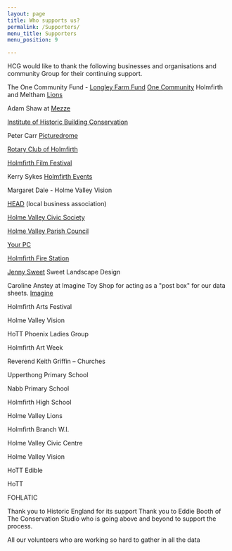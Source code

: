 ```yaml
---
layout: page
title: Who supports us?
permalink: /Supporters/
menu_title: Supporters
menu_position: 9

---
```

HCG would like to thank the following businesses and organisations and community Group for their continuing support.

The One Community Fund - [Longley Farm Fund](http://www.one-community.org.uk/looking-for-funding/longley-farm-fund.php)
[One Community](http://www.one-community.org.uk/)
Holmfirth and Meltham [Lions](http://lions105c.org.uk/holmfirth/)

Adam Shaw at [Mezze](http://www.mezze-bar-restaurant.co.uk)

[Institute of Historic Building Conservation](http://www.ihbc.org.uk)

Peter Carr [Picturedrome](http://www.picturedrome.net)

[Rotary Club of Holmfirth](https://www.rotary-ribi.org/clubs/homepage.php?ClubID=207)

[Holmfirth Film Festival](http://holmfirthfilmfestival.org)

Kerry Sykes
[Holmfirth Events](http://www.holmfirthevents.co.uk)

Margaret Dale - 
Holme Valley Vision

[HEAD](http://holmfirthhead.co.uk/)  (local business association)

[Holme Valley Civic Society](http://www.holmfirthevents.co.uk/organizer/holme-valley-civic-society)

[Holme Valley Parish Council](http://www.holmevalleyparishcouncil.gov.uk)

[Your PC](http://holmfirthpcrepairs.co.uk/)

[Holmfirth Fire Station](http://www.westyorksfire.gov.uk/stations/holmfirth/)

[Jenny Sweet](https://www.sweetlandscapedesign.co.uk) Sweet Landscape Design

Caroline Anstey at Imagine Toy Shop for acting as a "post box" for our data sheets. [Imagine](http://www.toyshopuk.co.uk)

Holmfirth Arts Festival

Holme Valley Vision

HoTT Phoenix Ladies Group

Holmfirth Art Week

Reverend Keith Griffin – Churches

Upperthong Primary School

Nabb Primary School

Holmfirth High School

Holme Valley Lions

Holmfirth Branch W.I.

Holme Valley Civic Centre

Holme Valley Vision

HoTT Edible

HoTT

FOHLATIC

Thank you to Historic England for its support
Thank you to Eddie Booth of The Conservation Studio who is going above and beyond to support the process.


All our volunteers who are working so hard to gather in all the data
